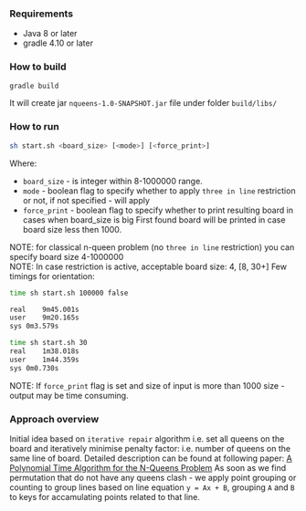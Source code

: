 ### Requirements
- Java 8 or later
- gradle 4.10 or later

### How to build
```bash
gradle build
```
It will create jar `nqueens-1.0-SNAPSHOT.jar` file under folder `build/libs/`

### How to run
```bash
sh start.sh <board_size> [<mode>] [<force_print>]
```
Where:
 * `board_size`     -   is integer within 8-1000000 range.
 * `mode`           -   boolean flag to specify whether to apply `three in line` restriction or not, if not specified - will apply
 * `force_print`    -   boolean flag to specify whether to print resulting board in cases when board_size is big
First found board will be printed in case board size less then 1000.

NOTE: for classical n-queen problem (no `three in line` restriction) you can specify board size 4-1000000  
NOTE: In case restriction is active, acceptable board size: 4, [8, 30+]
Few timings for orientation:
```bash
time sh start.sh 100000 false

real	9m45.001s
user	9m20.165s
sys	0m3.579s

time sh start.sh 30
real	1m38.018s
user	1m44.359s
sys	0m0.730s  
```
NOTE: If `force_print` flag is set and size of input is more than 1000 size - output may be time consuming.  

### Approach overview
Initial idea based on `iterative repair` algorithm i.e. set all queens on the board and iteratively minimise 
penalty factor: i.e. number of queens on the same line of board.
Detailed description can be found at following paper: [A Polynomial Time Algorithm for the N-Queens Problem](http://citeseerx.ist.psu.edu/viewdoc/download;jsessionid=4DC9292839FE7B1AFABA1EDB8183242C?doi=10.1.1.57.4685&rep=rep1&type=pdf)
As soon as we find permutation that do not have any queens clash - we apply point grouping or counting 
to group lines based on line equation `y = Ax + B`, grouping `A` and `B` to keys for accamulating points related to that line. 